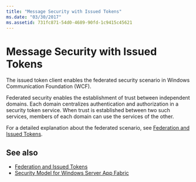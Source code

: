 ```yaml
---
title: "Message Security with Issued Tokens"
ms.date: "03/30/2017"
ms.assetid: 731fc871-54d0-4689-90fd-1c9415c45621
---
```

# Message Security with Issued Tokens
The issued token client enables the federated security scenario in Windows Communication Foundation (WCF).  
  
 Federated security enables the establishment of trust between independent domains. Each domain centralizes authentication and authorization in a security token service. When trust is established between two such services, members of each domain can use the services of the other.  
  
 For a detailed explanation about the federated scenario, see [Federation and Issued Tokens](federation-and-issued-tokens.md).  
  
## See also

- [Federation and Issued Tokens](federation-and-issued-tokens.md)
- [Security Model for Windows Server App Fabric](/previous-versions/appfabric/ee677202(v=azure.10))
